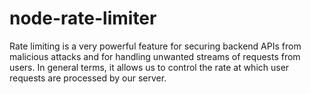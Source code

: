 # node-rate-limiter

Rate limiting is a very powerful feature for securing backend APIs from malicious attacks and for handling unwanted streams of requests from users. In general terms, it allows us to control the rate at which user requests are processed by our server.
